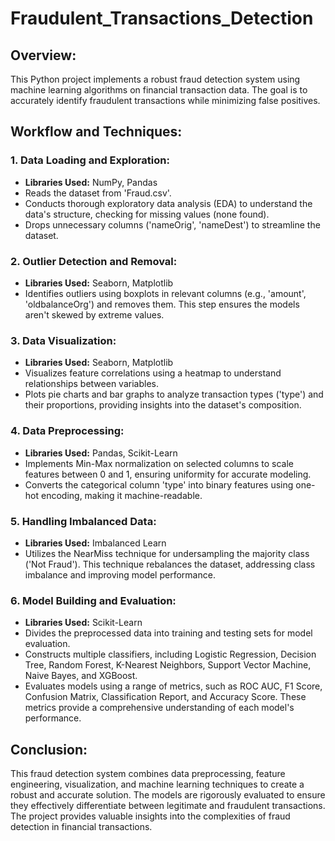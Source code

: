 # Fraudulent_Transactions_Detection

## Overview:
This Python project implements a robust fraud detection system using machine learning algorithms on financial transaction data. The goal is to accurately identify fraudulent transactions while minimizing false positives.

## Workflow and Techniques:

### 1. **Data Loading and Exploration:**
   - **Libraries Used:** NumPy, Pandas
   - Reads the dataset from 'Fraud.csv'.
   - Conducts thorough exploratory data analysis (EDA) to understand the data's structure, checking for missing values (none found).
   - Drops unnecessary columns ('nameOrig', 'nameDest') to streamline the dataset.

### 2. **Outlier Detection and Removal:**
   - **Libraries Used:** Seaborn, Matplotlib
   - Identifies outliers using boxplots in relevant columns (e.g., 'amount', 'oldbalanceOrg') and removes them. This step ensures the models aren't skewed by extreme values.

### 3. **Data Visualization:**
   - **Libraries Used:** Seaborn, Matplotlib
   - Visualizes feature correlations using a heatmap to understand relationships between variables.
   - Plots pie charts and bar graphs to analyze transaction types ('type') and their proportions, providing insights into the dataset's composition.

### 4. **Data Preprocessing:**
   - **Libraries Used:** Pandas, Scikit-Learn
   - Implements Min-Max normalization on selected columns to scale features between 0 and 1, ensuring uniformity for accurate modeling.
   - Converts the categorical column 'type' into binary features using one-hot encoding, making it machine-readable.

### 5. **Handling Imbalanced Data:**
   - **Libraries Used:** Imbalanced Learn
   - Utilizes the NearMiss technique for undersampling the majority class ('Not Fraud'). This technique rebalances the dataset, addressing class imbalance and improving model performance.

### 6. **Model Building and Evaluation:**
   - **Libraries Used:** Scikit-Learn
   - Divides the preprocessed data into training and testing sets for model evaluation.
   - Constructs multiple classifiers, including Logistic Regression, Decision Tree, Random Forest, K-Nearest Neighbors, Support Vector Machine, Naive Bayes, and XGBoost.
   - Evaluates models using a range of metrics, such as ROC AUC, F1 Score, Confusion Matrix, Classification Report, and Accuracy Score. These metrics provide a comprehensive understanding of each model's performance.

## Conclusion:
This fraud detection system combines data preprocessing, feature engineering, visualization, and machine learning techniques to create a robust and accurate solution. The models are rigorously evaluated to ensure they effectively differentiate between legitimate and fraudulent transactions. The project provides valuable insights into the complexities of fraud detection in financial transactions.
